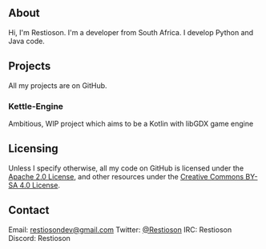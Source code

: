 ## About
Hi, I'm Restioson. I'm a developer from South Africa. I develop Python and Java code.

## Projects
All my projects are on GitHub.

### Kettle-Engine
Ambitious, WIP project which aims to be a Kotlin with libGDX game engine

## Licensing
Unless I specify otherwise, all my code on GitHub is licensed under the [Apache 2.0 License](https://www.apache.org/licenses/LICENSE-2.0), and other resources under the [Creative Commons BY-SA 4.0 License](https://creativecommons.org/licenses/by-sa/4.0/legalcode).

## Contact
Email: [restiosondev@gmail.com](restiosondev@gmail.com)
Twitter: [@Restioson](twitter.com/Restioson)
IRC: Restioson
Discord: Restioson
